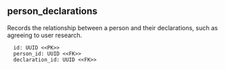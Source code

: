 ## person_declarations

Records the relationship between a person and their declarations, 
such as agreeing to user research.

```
  id: UUID <<PK>>
  person_id: UUID <<FK>>
  declaration_id: UUID <<FK>>
```